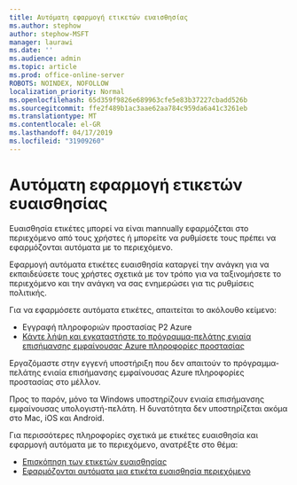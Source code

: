 ```yaml
---
title: Αυτόματη εφαρμογή ετικετών ευαισθησίας
ms.author: stephow
author: stephow-MSFT
manager: laurawi
ms.date: ''
ms.audience: admin
ms.topic: article
ms.prod: office-online-server
ROBOTS: NOINDEX, NOFOLLOW
localization_priority: Normal
ms.openlocfilehash: 65d359f9826e689963cfe5e83b37227cbadd526b
ms.sourcegitcommit: ffe2f489b1ac3aae62aa784c959da6a41c3261eb
ms.translationtype: MT
ms.contentlocale: el-GR
ms.lasthandoff: 04/17/2019
ms.locfileid: "31909260"
---
```

# <a name="auto-apply-sensitivity-labels"></a>Αυτόματη εφαρμογή ετικετών ευαισθησίας

Ευαισθησία ετικέτες μπορεί να είναι mannually εφαρμόζεται στο περιεχόμενο από τους χρήστες ή μπορείτε να ρυθμίσετε τους πρέπει να εφαρμόζονται αυτόματα με το περιεχόμενο.

Εφαρμογή αυτόματα ετικέτες ευαισθησία καταργεί την ανάγκη για να εκπαιδεύσετε τους χρήστες σχετικά με τον τρόπο για να ταξινομήσετε το περιεχόμενο και την ανάγκη να σας ενημερώσει για τις ρυθμίσεις πολιτικής.

Για να εφαρμόσετε αυτόματα ετικέτες, απαιτείται το ακόλουθο κείμενο:

- Εγγραφή πληροφοριών προστασίας P2 Azure
- [Κάντε λήψη και εγκαταστήστε το πρόγραμμα-πελάτης ενιαία επισήμανσης εμφαίνουσας Azure πληροφορίες προστασίας](https://docs.microsoft.com/en-us/azure/information-protection/rms-client/install-unifiedlabelingclient-app)

Εργαζόμαστε στην εγγενή υποστήριξη που δεν απαιτούν το πρόγραμμα-πελάτης ενιαία επισήμανσης εμφαίνουσας Azure πληροφορίες προστασίας στο μέλλον.

Προς το παρόν, μόνο τα Windows υποστηρίζουν ενιαία επισήμανσης εμφαίνουσας υπολογιστή-πελάτη.  Η δυνατότητα δεν υποστηρίζεται ακόμα στο Mac, iOS και Android.

Για περισσότερες πληροφορίες σχετικά με ετικέτες ευαισθησία και εφαρμογή αυτόματα με το περιεχόμενο, ανατρέξτε στο θέμα:

- [Επισκόπηση των ετικετών ευαισθησίας](https://docs.microsoft.com/en-us/office365/securitycompliance/sensitivity-labels)
- [Εφαρμόζονται αυτόματα μια ετικέτα ευαισθησία περιεχόμενο](https://docs.microsoft.com/en-us/office365/securitycompliance/apply_sensitivity_label_automatically)